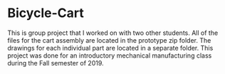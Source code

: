 # Bicycle-Cart
This is group project that I worked on with two other students. All of the files for the cart assembly are located in the prototype zip folder. The drawings for each individual part are located in a separate folder. This project was done for an introductory mechanical manufacturing class during the Fall semester of 2019.
